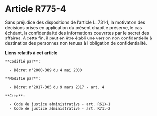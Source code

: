 # Article R775-4

Sans préjudice des dispositions de l'article L. 731-1, la motivation des décisions prises en application du présent chapitre
préserve, le cas échéant, la confidentialité des informations couvertes par le secret des affaires. A cette fin, il peut en
être établi une version non confidentielle à destination des personnes non tenues à l'obligation de confidentialité.

**Liens relatifs à cet article**

	**Codifié par**:

	  - Décret n°2000-389 du 4 mai 2000

	**Modifié par**:

	  - Décret n°2017-305 du 9 mars 2017 - art. 4

	**Cite**:

	  - Code de justice administrative - art. R613-1
	  - Code de justice administrative - art. R711-2
